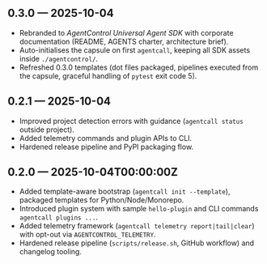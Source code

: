 ## 0.3.0 — 2025-10-04
- Rebranded to *AgentControl Universal Agent SDK* with corporate documentation (README, AGENTS charter, architecture brief).
- Auto-initialises the capsule on first `agentcall`, keeping all SDK assets inside `./agentcontrol/`.
- Refreshed 0.3.0 templates (dot files packaged, pipelines executed from the capsule, graceful handling of `pytest` exit code 5).

## 0.2.1 — 2025-10-04
- Improved project detection errors with guidance (`agentcall status` outside project).
- Added telemetry commands and plugin APIs to CLI.
- Hardened release pipeline and PyPI packaging flow.

## 0.2.0 — 2025-10-04T00:00:00Z
- Added template-aware bootstrap (`agentcall init --template`), packaged templates for Python/Node/Monorepo.
- Introduced plugin system with sample `hello-plugin` and CLI commands `agentcall plugins ...`.
- Added telemetry framework (`agentcall telemetry report|tail|clear`) with opt-out via `AGENTCONTROL_TELEMETRY`.
- Hardened release pipeline (`scripts/release.sh`, GitHub workflow) and changelog tooling.
